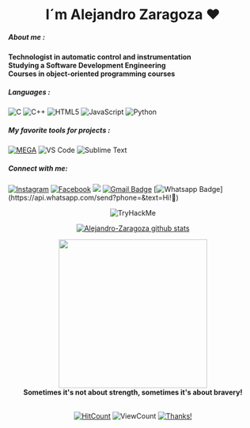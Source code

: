 
 <h1 align="center">I´m Alejandro Zaragoza ❤️  </h1>
 
##### About me :
 
<strong>
Technologist in automatic control and instrumentation <br>
Studying a Software Development Engineering <br>
Courses in object-oriented programming courses 
</strong>
 
##### Languages :

![C](https://img.shields.io/badge/-C-000000?style=flat&logo=c)
![C++](https://img.shields.io/badge/-C++-000000?style=flat&logo=c%2B%2B)
![HTML5](https://img.shields.io/badge/-HTML5-000000?style=flat&logo=html5)
![JavaScript](https://img.shields.io/badge/-JavaScript-000000?style=flat&logo=javascript)
![Python](https://img.shields.io/badge/-Python-000000?style=flat&logo=python)

##### My favorite tools for projects :

[![MEGA](https://img.shields.io/badge/-MEGA-444444?style=flat&logo=mega&logoColor=D9272E)](ttps://github.com/meganz/)
![VS Code](http://img.shields.io/badge/-VS%20Code-007ACC?style=flat-square&logo=visual-studio-code)
![Sublime Text](http://img.shields.io/badge/-Sublime%20Text-3C4858?style=flat-square&logo=sublime-text)

##### Connect with me:
<a href="https://www.instagram.com/alejandro.z.zaragoza/" target="_blank"><img src="https://img.shields.io/badge/Instagram-%23E4405F.svg?&style=flat-square&logo=instagram&logoColor=white" alt="Instagram"></a>
<a href="https://www.facebook.com/daniel.zaragoza.16940/" target="_blank"><img src="https://img.shields.io/badge/Facebook-%231877F2.svg?&style=flat-square&logo=facebook&logoColor=white" alt="Facebook"></a>
<a href="https://www.youtube.com/channel/UCCls9DU-7thPsI-r8KCaQAg"><img src="https://img.shields.io/badge/youtube-%23FF0000?style=flat&logo=youtube&logoColor=white"/></a>
 [![Gmail Badge](https://img.shields.io/badge/-Gmail-c14438?style=flat-square&logo=Gmail&logoColor=white&link=mailto:danizaragoza133gmail.com)](mailto:danizaragoza133@gmail.com)
[![Whatsapp Badge](https://img.shields.io/badge/-Whatsapp-4CA143?style=flat-square&labelColor=4CA143&logo=whatsapp&logoColor=white&link=https://api.whatsapp.com/send?phone=&text=Olá!)](https://api.whatsapp.com/send?phone=&text=Hi!🖖)




<div align="center"width="100px">
 <img  src="https://tryhackme-badges.s3.amazonaws.com/DanielZaragozza.png" alt="TryHackMe">
 

[![Alejandro-Zaragoza github stats](https://github-readme-stats.vercel.app/api?username=Alejandro-Zaragoza&show_icons=true&title_color=2257EA&icon_color=2257EA&bg_color=f7f7f7)](https://github.com/Alejandro-Zaragoza/github-readme-stats)
 
</div>
 
<div align="center">
<img src="https://www.google.com/url?sa=i&url=https%3A%2F%2Fgifer.com%2Fen%2F7YeN&psig=AOvVaw2sX33oXB3cmd3JeOlKlnsD&ust=1708746777890000&source=images&cd=vfe&opi=89978449&ved=0CBIQjRxqFwoTCJCj-YLIwIQDFQAAAAAdAAAAABAE"width="300px"><br>
<strong>Sometimes it's not about strength, sometimes it's about bravery!</strong><br><br>
 
  
[![HitCount](http://hits.dwyl.com/Alejandro-Zaragoza/Alejandro-Zaragoza.svg)]() 
![ViewCount](https://views.whatilearened.today/views/github/Alejandro-Zaragoza/Alejandro-Zaragoza.svg) 
[![Thanks!](https://img.shields.io/badge/Thanks%20for%20visiting-!-1EAEDB.svg)]()

</div>
